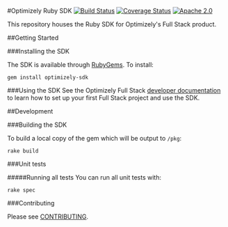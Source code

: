#Optimizely Ruby SDK
[![Build Status](https://travis-ci.com/optimizely/optimizely-testing-sdk-ruby.svg?token=xoLe5GgfDMgLPXDntAq3&branch=master)](https://travis-ci.com/optimizely/optimizely-testing-sdk-ruby)
[![Coverage Status](https://coveralls.io/repos/github/optimizely/optimizely-testing-sdk-ruby/badge.svg?branch=master&t=ZHDjST)](https://coveralls.io/github/optimizely/optimizely-testing-sdk-ruby?branch=master)
[![Apache 2.0](https://img.shields.io/github/license/nebula-plugins/gradle-extra-configurations-plugin.svg)](http://www.apache.org/licenses/LICENSE-2.0)

This repository houses the Ruby SDK for Optimizely's Full Stack product.

##Getting Started

###Installing the SDK

The SDK is available through [RubyGems](https://rubygems.org/gems/optimizely-sdk). To install:

```
gem install optimizely-sdk
```

###Using the SDK
See the Optimizely Full Stack [developer documentation](http://developers.optimizely.com/server/reference/index.html) to learn how to set up your first Full Stack project and use the SDK.

##Development

###Building the SDK

To build a local copy of the gem which will be output to `/pkg`:

```
rake build
```

###Unit tests

#####Running all tests
You can run all unit tests with:

```
rake spec
```

###Contributing

Please see [CONTRIBUTING](CONTRIBUTING.md).
